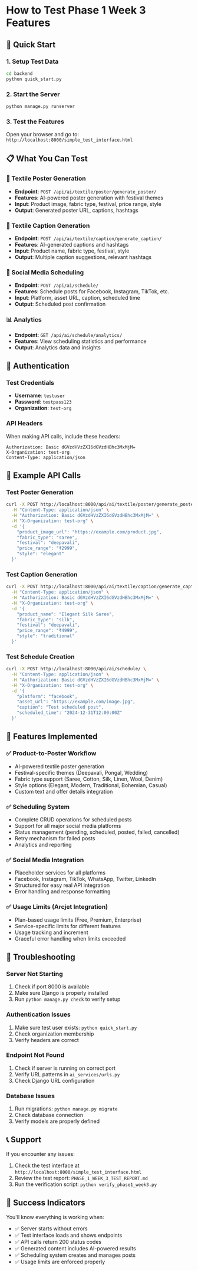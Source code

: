 # How to Test Phase 1 Week 3 Features

## 🚀 Quick Start

### 1. Setup Test Data
```bash
cd backend
python quick_start.py
```

### 2. Start the Server
```bash
python manage.py runserver
```

### 3. Test the Features
Open your browser and go to: `http://localhost:8000/simple_test_interface.html`

## 📋 What You Can Test

### 🎨 Textile Poster Generation
- **Endpoint**: `POST /api/ai/textile/poster/generate_poster/`
- **Features**: AI-powered poster generation with festival themes
- **Input**: Product image, fabric type, festival, price range, style
- **Output**: Generated poster URL, captions, hashtags

### 📝 Textile Caption Generation  
- **Endpoint**: `POST /api/ai/textile/caption/generate_caption/`
- **Features**: AI-generated captions and hashtags
- **Input**: Product name, fabric type, festival, style
- **Output**: Multiple caption suggestions, relevant hashtags

### 📅 Social Media Scheduling
- **Endpoint**: `POST /api/ai/schedule/`
- **Features**: Schedule posts for Facebook, Instagram, TikTok, etc.
- **Input**: Platform, asset URL, caption, scheduled time
- **Output**: Scheduled post confirmation

### 📊 Analytics
- **Endpoint**: `GET /api/ai/schedule/analytics/`
- **Features**: View scheduling statistics and performance
- **Output**: Analytics data and insights

## 🔐 Authentication

### Test Credentials
- **Username**: `testuser`
- **Password**: `testpass123`
- **Organization**: `test-org`

### API Headers
When making API calls, include these headers:
```
Authorization: Basic dGVzdHVzZXI6dGVzdHBhc3MxMjM=
X-Organization: test-org
Content-Type: application/json
```

## 🧪 Example API Calls

### Test Poster Generation
```bash
curl -X POST http://localhost:8000/api/ai/textile/poster/generate_poster/ \
  -H "Content-Type: application/json" \
  -H "Authorization: Basic dGVzdHVzZXI6dGVzdHBhc3MxMjM=" \
  -H "X-Organization: test-org" \
  -d '{
    "product_image_url": "https://example.com/product.jpg",
    "fabric_type": "saree",
    "festival": "deepavali",
    "price_range": "₹2999",
    "style": "elegant"
  }'
```

### Test Caption Generation
```bash
curl -X POST http://localhost:8000/api/ai/textile/caption/generate_caption/ \
  -H "Content-Type: application/json" \
  -H "Authorization: Basic dGVzdHVzZXI6dGVzdHBhc3MxMjM=" \
  -H "X-Organization: test-org" \
  -d '{
    "product_name": "Elegant Silk Saree",
    "fabric_type": "silk",
    "festival": "deepavali",
    "price_range": "₹4999",
    "style": "traditional"
  }'
```

### Test Schedule Creation
```bash
curl -X POST http://localhost:8000/api/ai/schedule/ \
  -H "Content-Type: application/json" \
  -H "Authorization: Basic dGVzdHVzZXI6dGVzdHBhc3MxMjM=" \
  -H "X-Organization: test-org" \
  -d '{
    "platform": "facebook",
    "asset_url": "https://example.com/image.jpg",
    "caption": "Test scheduled post",
    "scheduled_time": "2024-12-31T12:00:00Z"
  }'
```

## 🎯 Features Implemented

### ✅ Product-to-Poster Workflow
- AI-powered textile poster generation
- Festival-specific themes (Deepavali, Pongal, Wedding)
- Fabric type support (Saree, Cotton, Silk, Linen, Wool, Denim)
- Style options (Elegant, Modern, Traditional, Bohemian, Casual)
- Custom text and offer details integration

### ✅ Scheduling System
- Complete CRUD operations for scheduled posts
- Support for all major social media platforms
- Status management (pending, scheduled, posted, failed, cancelled)
- Retry mechanism for failed posts
- Analytics and reporting

### ✅ Social Media Integration
- Placeholder services for all platforms
- Facebook, Instagram, TikTok, WhatsApp, Twitter, LinkedIn
- Structured for easy real API integration
- Error handling and response formatting

### ✅ Usage Limits (Arcjet Integration)
- Plan-based usage limits (Free, Premium, Enterprise)
- Service-specific limits for different features
- Usage tracking and increment
- Graceful error handling when limits exceeded

## 🔧 Troubleshooting

### Server Not Starting
1. Check if port 8000 is available
2. Make sure Django is properly installed
3. Run `python manage.py check` to verify setup

### Authentication Issues
1. Make sure test user exists: `python quick_start.py`
2. Check organization membership
3. Verify headers are correct

### Endpoint Not Found
1. Check if server is running on correct port
2. Verify URL patterns in `ai_services/urls.py`
3. Check Django URL configuration

### Database Issues
1. Run migrations: `python manage.py migrate`
2. Check database connection
3. Verify models are properly defined

## 📞 Support

If you encounter any issues:
1. Check the test interface at `http://localhost:8000/simple_test_interface.html`
2. Review the test report: `PHASE_1_WEEK_3_TEST_REPORT.md`
3. Run the verification script: `python verify_phase1_week3.py`

## 🎉 Success Indicators

You'll know everything is working when:
- ✅ Server starts without errors
- ✅ Test interface loads and shows endpoints
- ✅ API calls return 200 status codes
- ✅ Generated content includes AI-powered results
- ✅ Scheduling system creates and manages posts
- ✅ Usage limits are enforced properly
